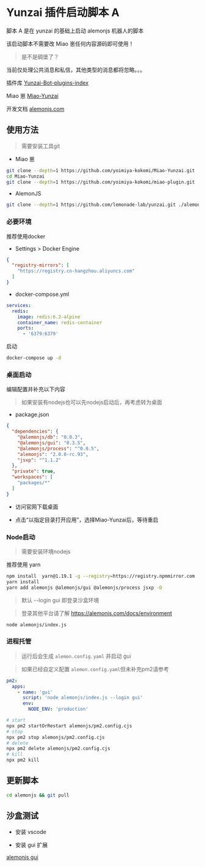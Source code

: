 # Yunzai 插件启动脚本 A

脚本 A 是在 yunzai 的基础上启动 alemonjs 机器人的脚本

该启动脚本不需要改 Miao 崽任何内容源码即可使用！

> 是不是碉堡了？

当前仅处理公共消息和私信，其他类型的消息都将忽略。。。

插件库 [Yunzai-Bot-plugins-index](https://github.com/yhArcadia/Yunzai-Bot-plugins-index)

Miao 崽 [Miao-Yunzai](https://github.com/yoimiya-kokomi/Miao-Yunzai)

开发文档 [alemonjs.com](https://alemonjs.com)


## 使用方法

> 需要安装工具git

- Miao 崽

```sh
git clone --depth=1 https://github.com/yoimiya-kokomi/Miao-Yunzai.git 
cd Miao-Yunzai
git clone --depth=1 https://github.com/yoimiya-kokomi/miao-plugin.git ./plugins/miao-plugin/
```

- AlemonJS 

```sh
git clone --depth=1 https://github.com/lemonade-lab/yunzai.git ./alemonjs
```

### 必要环境

推荐使用docker

- Settings > Docker Engine

```json
{
  "registry-mirrors": [
    "https://registry.cn-hangzhou.aliyuncs.com"
  ]
}
```

- docker-compose.yml

```yaml
services:
  redis:
    image: redis:6.2-alpine
    container_name: redis-container
    ports:
      - '6379:6379'
```

启动

```sh
docker-compose up -d
```



### 桌面启动

编辑配置并补充以下内容

> 如果安装有nodejs也可以先nodejs启动后，再考虑转为桌面

- package.json

```json
{
  "dependencies": {
    "@alemonjs/db": "0.0.3",
    "@alemonjs/gui": "0.3.5",
    "@alemonjs/process": "^0.0.5",
    "alemonjs": "2.0.0-rc.93",
    "jsxp": "^1.1.2"
  },
  "private": true,
  "workspaces": [
    "packages/*"
  ]
}
```

- 访问官网下载桌面

- 点击“以指定目录打开应用”，选择Miao-Yunzai后，等待重启

### Node启动

> 需要安装环境nodejs

推荐使用 yarn

```sh
npm install  yarn@1.19.1 -g --registry=https://registry.npmmirror.com
yarn install
yarn add alemonjs @alemonjs/gui @alemonjs/process jsxp -D
```

> 默认 --login gui 即登录沙盒环境

> 登录其他平台请了解 https://alemonjs.com/docs/environment

```sh
node alemonjs/index.js
```

### 进程托管

> 运行后会生成 `alemon.config.yaml` 并启动 gui

> 如果已经自定义配置 `alemon.config.yaml`但未补充pm2请参考

```yaml
pm2:
  apps:
    - name: 'gui'
      script: 'node alemonjs/index.js --login gui'
      env:
        NODE_ENV: 'production'
```

```sh
# start
npx pm2 startOrRestart alemonjs/pm2.config.cjs
# stop
npx pm2 stop alemonjs/pm2.config.cjs
# delete
npx pm2 delete alemonjs/pm2.config.cjs
# kill
npx pm2 kill
```

## 更新脚本

```sh
cd alemonjs && git pull
```

## 沙盒测试

- 安装 vscode

- 安装 gui 扩展

[alemonjs gui](https://marketplace.visualstudio.com/items?itemName=lemonade-x.alemonjs-gui)
